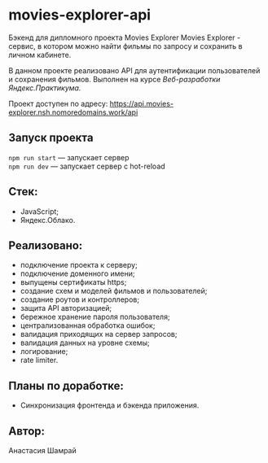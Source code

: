 # movies-explorer-api
Бэкенд для дипломного проекта Movies Explorer
Movies Explorer - сервис, в котором можно найти фильмы по запросу и сохранить в личном кабинете.

В данном проекте реализовано API для аутентификации пользователей и сохранения фильмов. 
Выполнен на курсе *Веб-разработки Яндекс.Практикума.*

Проект доступен по адресу: https://api.movies-explorer.nsh.nomoredomains.work/api


## Запуск проекта

`npm run start` — запускает сервер   
`npm run dev` — запускает сервер с hot-reload

## Стек:
- JavaScript;
- Яндекс.Облако.

## Реализовано:
- подключение проекта к серверу;
- подключение доменного имени;
- выпущены сертификаты https;
- создание схем и моделей фильмов и пользователей;
- создание роутов и контроллеров;
- защита API авторизацией;
- бережное хранение пароля пользователя;
- централизованная обработка ошибок;
- валидация приходящих на сервер запросов;
- валидация данных на уровне схемы;
- логирование;
- rate limiter.

## Планы по доработке:
- Синхронизация фронтенда и бэкенда приложения.

## Автор:
Анастасия Шамрай
